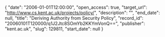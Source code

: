 {
  "date": "2006-01-01T12:00:00", 
  "open_access": true, 
  "target_url": "http://www.cs.kent.ac.uk/projects/policy/", 
  "description": "", 
  "end_date": null, 
  "title": "Deriving Authority from Security Policy", 
  "record_id": "20060101T120000/q1J2Jtc8SOmYb2KKYmVonQ==", 
  "publisher": "kent.ac.uk", 
  "slug": 129811, 
  "start_date": null
}

